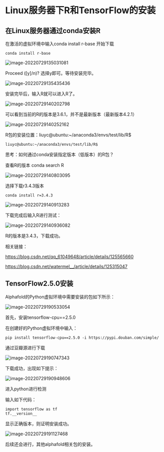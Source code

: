 # Linux服务器下R和TensorFlow的安装

## 在Linux服务器通过conda安装R

在激活的虚拟环境中输入conda install r-base 开始下载

```shell
conda install r-base
```

![image-20220729135031081](C:\Users\刘宇辰\AppData\Roaming\Typora\typora-user-images\image-20220729135031081.png)

Proceed ([y]/n)? 选择y即可。等待安装完毕。

![image-20220729135435436](C:\Users\刘宇辰\AppData\Roaming\Typora\typora-user-images\image-20220729135435436.png)

安装完毕后，输入R就可以进入R了。

![image-20220729140202798](C:\Users\刘宇辰\AppData\Roaming\Typora\typora-user-images\image-20220729140202798.png)

可以看到当前的R的版本是3.6.1，并不是最新版本（最新版本4.2.1）

![image-20220729140252162](C:\Users\刘宇辰\AppData\Roaming\Typora\typora-user-images\image-20220729140252162.png)

R包的安装位置：liuyc@ubuntu:~/anaconda3/envs/test/lib/R$

```shell
liuyc@ubuntu:~/anaconda3/envs/test/lib/R$
```

思考：如何通过conda安装指定版本（低版本）的R包？

查看R的版本 conda search R

![image-20220729140803095](C:\Users\刘宇辰\AppData\Roaming\Typora\typora-user-images\image-20220729140803095.png)

选择下载r3.4.3版本

```shel
conda install r=3.4.3
```

![image-20220729140913283](C:\Users\刘宇辰\AppData\Roaming\Typora\typora-user-images\image-20220729140913283.png)

下载完成后输入R进行测试：

![image-20220729140936082](C:\Users\刘宇辰\AppData\Roaming\Typora\typora-user-images\image-20220729140936082.png)

R的版本是3.4.3，下载成功。

相关链接：

https://blog.csdn.net/qq_61049648/article/details/125565660

https://blog.csdn.net/watermel__/article/details/125315047

## TensorFlow2.5.0安装

Alphafold的Python虚拟环境中需要安装的包如下所示：

![image-20220729190533054](C:\Users\刘宇辰\AppData\Roaming\Typora\typora-user-images\image-20220729190533054.png)

首先，安装tensorflow-cpu==2.5.0

在创建好的Python虚拟环境中输入：

```shell
pip install tensorflow-cpu==2.5.0 -i https://pypi.douban.com/simple/
```

通过豆瓣源进行下载

![image-20220729190747343](C:\Users\刘宇辰\AppData\Roaming\Typora\typora-user-images\image-20220729190747343.png)

下载成功，出现如下提示：

![image-20220729190948606](C:\Users\刘宇辰\AppData\Roaming\Typora\typora-user-images\image-20220729190948606.png)

进入python进行检测

输入如下代码：

```
import tensorflow as tf
tf.__version__
```

显示正确版本，则证明安装成功。

![image-20220729191127468](C:\Users\刘宇辰\AppData\Roaming\Typora\typora-user-images\image-20220729191127468.png)

后续还会进行，其他alphafold相关包的安装。
